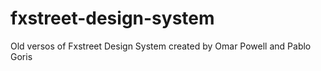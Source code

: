 # fxstreet-design-system
Old versos of Fxstreet Design System created by Omar Powell and Pablo Goris
